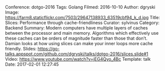 Conference: dotgo-2016
Tags: Golang
Filmed: 2016-10-10
Author: dgryski
Image: https://farm8.staticflickr.com/7503/29647138933_63519cbf94_k_d.jpg
Title: Slices: Performance through cache-friendliness
Curator: sylvinus
Category: Backend
Summary: Modern computers have multiple layers of caches between the processor and main memory. Algorithms which effectively use these caches can be orders of magnitude faster than those that don’t. Damian looks at how using slices can make your inner loops more cache friendly.
Slides: https://go-talks.appspot.com/github.com/dgryski/talks/dotgo-2016/slices.slide#1
Video: https://www.youtube.com/watch?v=jEG4Qyo_4Bc
Template: talk
Date: 2017-02-01 12:27:45